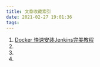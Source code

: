 ```yaml
---
title: 文章收藏索引
date: 2021-02-27 19:01:36
tags:
---
```


1. [Docker 快速安装Jenkins完美教程](http://www.likecs.com/show-103109.html)
2.
3.
4.